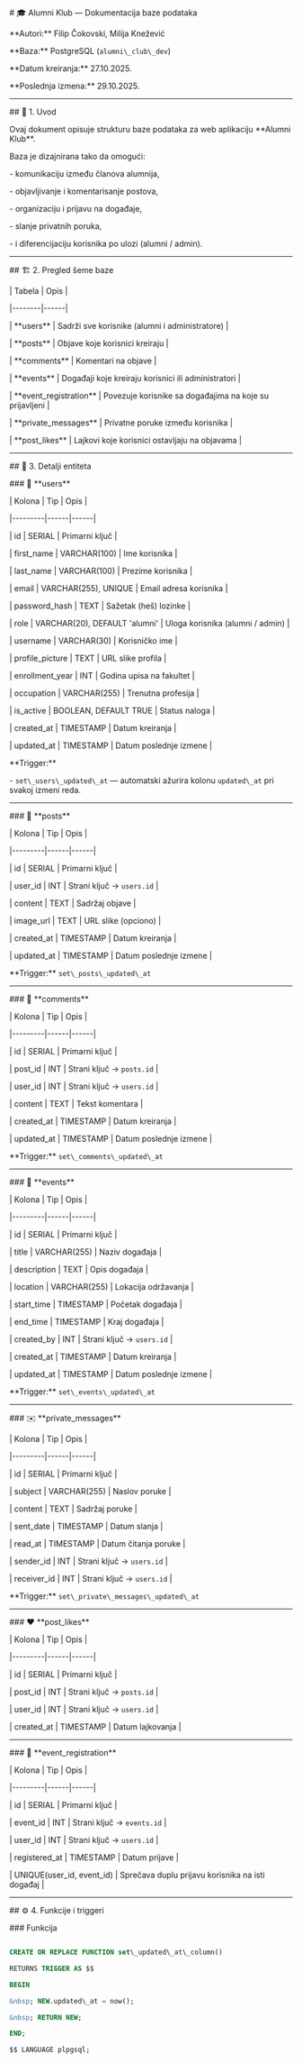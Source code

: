 \# 🎓 Alumni Klub — Dokumentacija baze podataka



\*\*Autori:\*\* Filip Čokovski, Milija Knežević  

\*\*Baza:\*\* PostgreSQL (`alumni\_club\_dev`)  

\*\*Datum kreiranja:\*\* 27.10.2025.  

\*\*Poslednja izmena:\*\* 29.10.2025.  



---



\## 🧩 1. Uvod



Ovaj dokument opisuje strukturu baze podataka za web aplikaciju \*\*Alumni Klub\*\*.  

Baza je dizajnirana tako da omogući:

\- komunikaciju između članova alumnija,  

\- objavljivanje i komentarisanje postova,  

\- organizaciju i prijavu na događaje,  

\- slanje privatnih poruka,  

\- i diferencijaciju korisnika po ulozi (alumni / admin).



---



\## 🏗️ 2. Pregled šeme baze



| Tabela | Opis |

|--------|------|

| \*\*users\*\* | Sadrži sve korisnike (alumni i administratore) |

| \*\*posts\*\* | Objave koje korisnici kreiraju |

| \*\*comments\*\* | Komentari na objave |

| \*\*events\*\* | Događaji koje kreiraju korisnici ili administratori |

| \*\*event\_registration\*\* | Povezuje korisnike sa događajima na koje su prijavljeni |

| \*\*private\_messages\*\* | Privatne poruke između korisnika |

| \*\*post\_likes\*\* | Lajkovi koje korisnici ostavljaju na objavama |



---



\## 🧱 3. Detalji entiteta



\### 👤 \*\*users\*\*

| Kolona | Tip | Opis |

|---------|------|------|

| id | SERIAL | Primarni ključ |

| first\_name | VARCHAR(100) | Ime korisnika |

| last\_name | VARCHAR(100) | Prezime korisnika |

| email | VARCHAR(255), UNIQUE | Email adresa korisnika |

| password\_hash | TEXT | Sažetak (heš) lozinke |

| role | VARCHAR(20), DEFAULT 'alumni' | Uloga korisnika (alumni / admin) |

| username | VARCHAR(30) | Korisničko ime |

| profile\_picture | TEXT | URL slike profila |

| enrollment\_year | INT | Godina upisa na fakultet |

| occupation | VARCHAR(255) | Trenutna profesija |

| is\_active | BOOLEAN, DEFAULT TRUE | Status naloga |

| created\_at | TIMESTAMP | Datum kreiranja |

| updated\_at | TIMESTAMP | Datum poslednje izmene |



\*\*Trigger:\*\*  

\- `set\_users\_updated\_at` — automatski ažurira kolonu `updated\_at` pri svakoj izmeni reda.



---



\### 📝 \*\*posts\*\*

| Kolona | Tip | Opis |

|---------|------|------|

| id | SERIAL | Primarni ključ |

| user\_id | INT | Strani ključ → `users.id` |

| content | TEXT | Sadržaj objave |

| image\_url | TEXT | URL slike (opciono) |

| created\_at | TIMESTAMP | Datum kreiranja |

| updated\_at | TIMESTAMP | Datum poslednje izmene |



\*\*Trigger:\*\* `set\_posts\_updated\_at`



---



\### 💬 \*\*comments\*\*

| Kolona | Tip | Opis |

|---------|------|------|

| id | SERIAL | Primarni ključ |

| post\_id | INT | Strani ključ → `posts.id` |

| user\_id | INT | Strani ključ → `users.id` |

| content | TEXT | Tekst komentara |

| created\_at | TIMESTAMP | Datum kreiranja |

| updated\_at | TIMESTAMP | Datum poslednje izmene |



\*\*Trigger:\*\* `set\_comments\_updated\_at`



---



\### 📅 \*\*events\*\*

| Kolona | Tip | Opis |

|---------|------|------|

| id | SERIAL | Primarni ključ |

| title | VARCHAR(255) | Naziv događaja |

| description | TEXT | Opis događaja |

| location | VARCHAR(255) | Lokacija održavanja |

| start\_time | TIMESTAMP | Početak događaja |

| end\_time | TIMESTAMP | Kraj događaja |

| created\_by | INT | Strani ključ → `users.id` |

| created\_at | TIMESTAMP | Datum kreiranja |

| updated\_at | TIMESTAMP | Datum poslednje izmene |



\*\*Trigger:\*\* `set\_events\_updated\_at`



---



\### ✉️ \*\*private\_messages\*\*

| Kolona | Tip | Opis |

|---------|------|------|

| id | SERIAL | Primarni ključ |

| subject | VARCHAR(255) | Naslov poruke |

| content | TEXT | Sadržaj poruke |

| sent\_date | TIMESTAMP | Datum slanja |

| read\_at | TIMESTAMP | Datum čitanja poruke |

| sender\_id | INT | Strani ključ → `users.id` |

| receiver\_id | INT | Strani ključ → `users.id` |



\*\*Trigger:\*\* `set\_private\_messages\_updated\_at`



---



\### ❤️ \*\*post\_likes\*\*

| Kolona | Tip | Opis |

|---------|------|------|

| id | SERIAL | Primarni ključ |

| post\_id | INT | Strani ključ → `posts.id` |

| user\_id | INT | Strani ključ → `users.id` |

| created\_at | TIMESTAMP | Datum lajkovanja |



---



\### 🧾 \*\*event\_registration\*\*

| Kolona | Tip | Opis |

|---------|------|------|

| id | SERIAL | Primarni ključ |

| event\_id | INT | Strani ključ → `events.id` |

| user\_id | INT | Strani ključ → `users.id` |

| registered\_at | TIMESTAMP | Datum prijave |

| UNIQUE(user\_id, event\_id) | Sprečava duplu prijavu korisnika na isti događaj |



---



\## ⚙️ 4. Funkcije i triggeri



\### Funkcija

```sql

CREATE OR REPLACE FUNCTION set\_updated\_at\_column()

RETURNS TRIGGER AS $$

BEGIN

&nbsp; NEW.updated\_at = now();

&nbsp; RETURN NEW;

END;

$$ LANGUAGE plpgsql;



